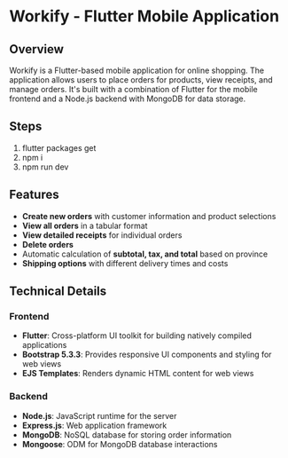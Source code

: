 # Workify - Flutter Mobile Application

## Overview
Workify is a Flutter-based mobile application for online shopping. The application allows users to place orders for products, view receipts, and manage orders. It's built with a combination of Flutter for the mobile frontend and a Node.js backend with MongoDB for data storage.

## Steps
1. flutter packages get
2. npm i 
3. npm run dev


## Features
- **Create new orders** with customer information and product selections
- **View all orders** in a tabular format
- **View detailed receipts** for individual orders
- **Delete orders**
- Automatic calculation of **subtotal, tax, and total** based on province
- **Shipping options** with different delivery times and costs

## Technical Details
### Frontend
- **Flutter**: Cross-platform UI toolkit for building natively compiled applications
- **Bootstrap 5.3.3**: Provides responsive UI components and styling for web views
- **EJS Templates**: Renders dynamic HTML content for web views

### Backend
- **Node.js**: JavaScript runtime for the server
- **Express.js**: Web application framework
- **MongoDB**: NoSQL database for storing order information
- **Mongoose**: ODM for MongoDB database interactions
